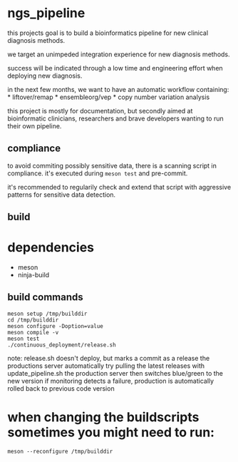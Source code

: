 # ngs_pipeline

this projects goal is to build a bioinformatics pipeline for new clinical diagnosis methods.

we target an unimpeded integration experience for new diagnosis methods.

success will be indicated through a low time and engineering effort when deploying new diagnosis.

in the next few months, we want to have an automatic workflow containing:
    * liftover/remap
    * ensembleorg/vep
    * copy number variation analysis
    
this project is mostly for documentation, but secondly aimed at bioinformatic clinicians, researchers and brave developers wanting to run their own pipeline.

## compliance

to avoid commiting possibly sensitive data, there is a scanning script in compliance.
it's executed during `meson test` and pre-commit.

it's recommended to regularily check and extend that script with aggressive patterns for sensitive data detection.


## build

# dependencies

* meson
* ninja-build

## build commands

```
meson setup /tmp/builddir
cd /tmp/builddir
meson configure -Doption=value
meson compile -v
meson test
./continuous_deployment/release.sh
```

note: release.sh doesn't deploy, but marks a commit as a release
the productions server automatically try pulling the latest releases with update_pipeline.sh 
the production server then switches blue/green to the new version
if monitoring detects a failure, production is automatically rolled back to previous code version

# when changing the buildscripts sometimes you might need to run:
```
meson --reconfigure /tmp/builddir
```


